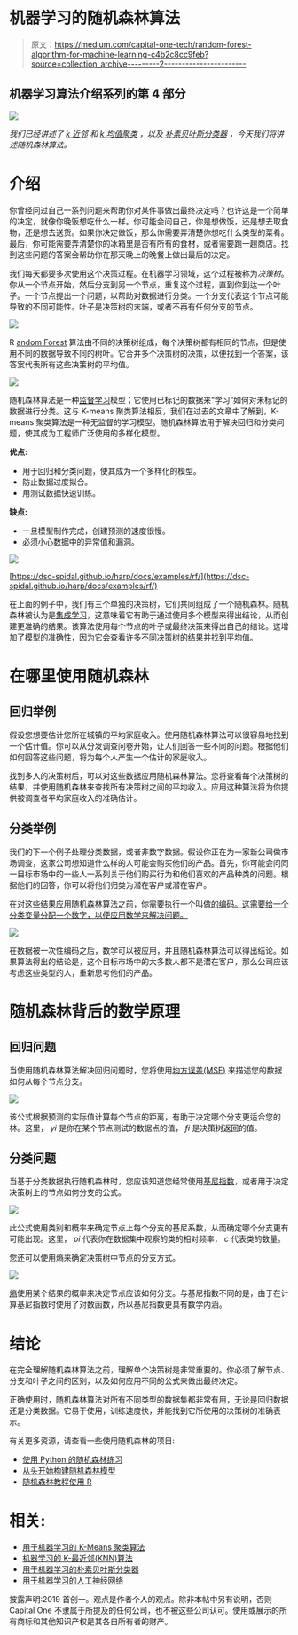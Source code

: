 # 机器学习的随机森林算法

> 原文：<https://medium.com/capital-one-tech/random-forest-algorithm-for-machine-learning-c4b2c8cc9feb?source=collection_archive---------2----------------------->

## 机器学习算法介绍系列的第 4 部分

![](img/a1d249aad4f7628b923dfe2591c0ae7e.png)

*我们已经讲述了* [*k 近邻*](/capital-one-tech/k-nearest-neighbors-knn-algorithm-for-machine-learning-e883219c8f26) *和* [*k 均值聚类*](/capital-one-tech/k-means-clustering-algorithm-for-machine-learning-d1d7dc5de882) *，以及* [*朴素贝叶斯分类器*](/capital-one-tech/naives-bayes-classifiers-for-machine-learning-2e548bfbd4a1) *，今天我们将讲述随机森林算法。*

# 介绍

你曾经问过自己一系列问题来帮助你对某件事做出最终决定吗？也许这是一个简单的决定，就像你晚饭想吃什么一样。你可能会问自己，你是想做饭，还是想去取食物，还是想去送货。如果你决定做饭，那么你需要弄清楚你想吃什么类型的菜肴。最后，你可能需要弄清楚你的冰箱里是否有所有的食材，或者需要跑一趟商店。找到这些问题的答案会帮助你在那天晚上的晚餐上做出最后的决定。

我们每天都要多次使用这个决策过程。在机器学习领域，这个过程被称为*决策树*。你从一个节点开始，然后分支到另一个节点，重复这个过程，直到你到达一个叶子。一个节点提出一个问题，以帮助对数据进行分类。一个分支代表这个节点可能导致的不同可能性。叶子是决策树的末端，或者不再有任何分支的节点。

![](img/1b648997ffc840fc72d066cc24f5bd15.png)

R [andom Forest](https://en.wikipedia.org/wiki/Random_forest) 算法由不同的决策树组成，每个决策树都有相同的节点，但是使用不同的数据导致不同的树叶。它合并多个决策树的决策，以便找到一个答案，该答案代表所有这些决策树的平均值。

![](img/1b97d2352be7fd23dc0e82f6ecb3ba80.png)

随机森林算法是一种[监督学习](https://en.wikipedia.org/wiki/Unsupervised_learning)模型；它使用已标记的数据来“学习”如何对未标记的数据进行分类。这与 K-means 聚类算法相反，我们在过去的文章中了解到，K-means 聚类算法是一种无监督的学习模型。随机森林算法用于解决回归和分类问题，使其成为工程师广泛使用的多样化模型。

**优点:**

*   用于回归和分类问题，使其成为一个多样化的模型。
*   防止数据过度拟合。
*   用测试数据快速训练。

**缺点:**

*   一旦模型制作完成，创建预测的速度很慢。
*   必须小心数据中的异常值和漏洞。

![](img/8a11b9c9177d6c618f920883a642062d.png)

[https://dsc-spidal.github.io/harp/docs/examples/rf/](https://dsc-spidal.github.io/harp/docs/examples/rf/)

在上面的例子中，我们有三个单独的决策树，它们共同组成了一个随机森林。随机森林被认为是[集成学习](https://en.wikipedia.org/wiki/Ensemble_learning)，这意味着它有助于通过使用多个模型来得出结论，从而创建更准确的结果。该算法使用每个节点的叶子或最终决策来得出自己的结论。这增加了模型的准确性，因为它会查看许多不同决策树的结果并找到平均值。

# 在哪里使用随机森林

## **回归举例**

假设您想要估计您所在城镇的平均家庭收入。使用随机森林算法可以很容易地找到一个估计值。你可以从分发调查问卷开始，让人们回答一些不同的问题。根据他们如何回答这些问题，将为每个人产生一个估计的家庭收入。

找到多人的决策树后，可以对这些数据应用随机森林算法。您将查看每个决策树的结果，并使用随机森林来查找所有决策树之间的平均收入。应用这种算法将为你提供被调查者平均家庭收入的准确估计。

## **分类举例**

我们的下一个例子处理分类数据，或者非数字数据。假设你正在为一家新公司做市场调查，这家公司想知道什么样的人可能会购买他们的产品。首先，你可能会问同一目标市场中的一些人一系列关于他们购买行为和他们喜欢的产品种类的问题。根据他们的回答，你可以将他们归类为潜在客户或潜在客户。

在对这些结果应用随机森林算法之前，你需要执行一个叫做[的编码。这需要给一个分类变量分配一个数字，以便应用数学来解决问题。](https://en.wikipedia.org/wiki/One-hot)

![](img/0f27d39f487797e75c86f44ac15e6f21.png)

在数据被一次性编码之后，数学可以被应用，并且随机森林算法可以得出结论。如果算法得出的结论是，这个目标市场中的大多数人都不是潜在客户，那么公司应该考虑这些类型的人，重新思考他们的产品。

# **随机森林背后的数学原理**

## **回归问题**

当使用随机森林算法解决回归问题时，您将使用[均方误差(MSE)](https://en.wikipedia.org/wiki/Mean_squared_error) 来描述您的数据如何从每个节点分支。

![](img/a6d8782a13709bce5ec6896362b67b32.png)

该公式根据预测的实际值计算每个节点的距离，有助于决定哪个分支更适合您的林。这里， *yi* 是你在某个节点测试的数据点的值， *fi* 是决策树返回的值。

## **分类问题**

当基于分类数据执行随机森林时，您应该知道您经常使用[基尼指数](https://en.wikipedia.org/wiki/Gini_coefficient)，或者用于决定决策树上的节点如何分支的公式。

![](img/69e50b4cd14df146f0e4155ef93de1c2.png)

此公式使用类别和概率来确定节点上每个分支的基尼系数，从而确定哪个分支更有可能出现。这里， *pi* 代表你在数据集中观察的类的相对频率， *c* 代表类的数量。

您还可以使用熵来确定决策树中节点的分支方式。

![](img/9a79887b9851fff6c9f51996ce82d6ee.png)

[熵](https://en.wikipedia.org/wiki/Entropy_(information_theory))使用某个结果的概率来决定节点应该如何分支。与基尼指数不同的是，由于在计算基尼指数时使用了对数函数，所以基尼指数更具有数学内涵。

# 结论

在完全理解随机森林算法之前，理解单个决策树是非常重要的。你必须了解节点、分支和叶子之间的区别，以及如何应用不同的公式来做出最终决定。

正确使用时，随机森林算法对所有不同类型的数据集都非常有用，无论是回归数据还是分类数据。它易于使用，训练速度快，并能找到它所使用的决策树的准确表示。

有关更多资源，请查看一些使用随机森林的项目:

*   [使用 Python 的随机森林练习](https://www.kaggle.com/dansbecker/exercise-random-forests)
*   [从头开始构建随机森林模型](https://machinelearningmastery.com/implement-random-forest-scratch-python/)
*   [随机森林教程使用 R](https://www.guru99.com/r-random-forest-tutorial.html)

# 相关:

*   [用于机器学习的 K-Means 聚类算法](/capital-one-tech/k-means-clustering-algorithm-for-machine-learning-d1d7dc5de882)
*   [机器学习的 K-最近邻(KNN)算法](/capital-one-tech/k-nearest-neighbors-knn-algorithm-for-machine-learning-e883219c8f26)
*   [用于机器学习的朴素贝叶斯分类器](/capital-one-tech/naives-bayes-classifiers-for-machine-learning-2e548bfbd4a1)
*   [用于机器学习的人工神经网络](/capital-one-tech/artificial-neural-networks-for-machine-learning-79c67d0681e9)

披露声明:2019 首创一。观点是作者个人的观点。除非本帖中另有说明，否则 Capital One 不隶属于所提及的任何公司，也不被这些公司认可。使用或展示的所有商标和其他知识产权是其各自所有者的财产。